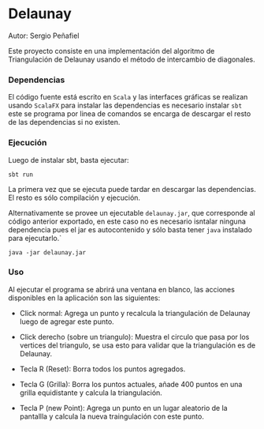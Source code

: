 # Delaunay

Autor: Sergio Peñafiel

Este proyecto consiste en una implementación del algoritmo de Triangulación de Delaunay usando el método de intercambio de diagonales.

### Dependencias

El código fuente está escrito en `Scala` y las interfaces gráficas se realizan usando `ScalaFX` para instalar las dependencias es necesario instalar `sbt` este se programa por linea de comandos se encarga de descargar el resto de las dependencias si no existen.

### Ejecución
Luego de instalar sbt, basta ejecutar:

`sbt run`

La primera vez que se ejecuta puede tardar en descargar las dependencias. El resto es sólo compilación y ejecución.


Alternativamente se provee un ejecutable `delaunay.jar`, que corresponde al código anterior exportado, en este caso no es necesario isntalar ninguna dependencia pues el jar es autocontenido y sólo basta tener `java` instalado para ejecutarlo.`

`java -jar delaunay.jar`

### Uso

Al ejecutar el programa se abrirá una ventana en blanco, las acciones disponibles en la aplicación son las siguientes:

- Click normal: Agrega un punto y recalcula la triangulación de Delaunay luego de agregar este punto.

- Click derecho (sobre un triangulo): Muestra el circulo que pasa por los vertices del triangulo, se usa esto para validar que la triangulación es de Delaunay.

- Tecla R (Reset): Borra todos los puntos agregados.

- Tecla G (Grilla): Borra los puntos actuales, añade 400 puntos en una grilla equidistante y calcula la triangulación.

- Tecla P (new Point): Agrega un punto en un lugar aleatorio de la pantallla y calcula la nueva traingulación con este punto. 